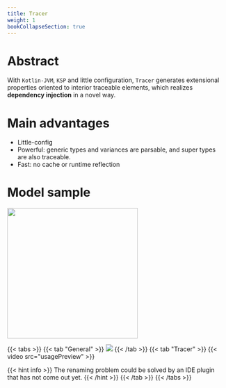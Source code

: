 ```yaml
---
title: Tracer
weight: 1
bookCollapseSection: true
---
```


# Abstract
With `Kotlin-JVM`, `KSP` and little configuration, `Tracer` generates extensional properties 
oriented to interior traceable elements, which realizes **dependency injection** in a novel way. 

# Main advantages
- Little-config
- Powerful: generic types and variances are parsable, and super types are also traceable.   
- Fast: no cache or runtime reflection

# Model sample
<image src="singleBedroomHouse.png" width=300></image>

{{< tabs >}}
{{< tab "General" >}} <image src=general.png ></image> {{< /tab >}}
{{< tab "Tracer" >}} 
{{< video src="usagePreview" >}}

{{< hint info >}}
The renaming problem could be solved by an IDE plugin that has not come out yet.
{{< /hint >}}
{{< /tab >}}
{{< /tabs >}}
